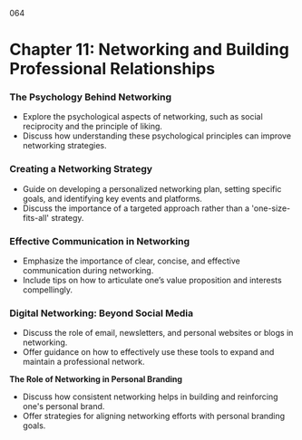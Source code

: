 064

# **Chapter 11: Networking and Building Professional Relationships**

### **The Psychology Behind Networking**

- Explore the psychological aspects of networking, such as social reciprocity and the principle of liking.
- Discuss how understanding these psychological principles can improve networking strategies.

### **Creating a Networking Strategy**

- Guide on developing a personalized networking plan, setting specific goals, and identifying key events and platforms.
- Discuss the importance of a targeted approach rather than a 'one-size-fits-all' strategy.

### **Effective Communication in Networking**

- Emphasize the importance of clear, concise, and effective communication during networking.
- Include tips on how to articulate one’s value proposition and interests compellingly.

### **Digital Networking: Beyond Social Media**

- Discuss the role of email, newsletters, and personal websites or blogs in networking.
- Offer guidance on how to effectively use these tools to expand and maintain a professional network.

**The Role of Networking in Personal Branding**

- Discuss how consistent networking helps in building and reinforcing one's personal brand.
- Offer strategies for aligning networking efforts with personal branding goals.

